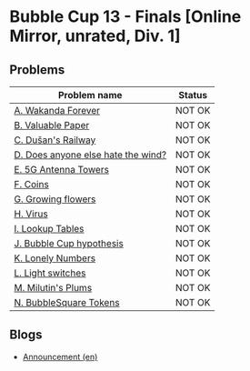 # Bubble Cup 13 - Finals [Online Mirror, unrated, Div. 1]

## Problems

|Problem name|Status|
|------------|---------|
| [A. Wakanda Forever](problems/A._Wakanda_Forever.md)|NOT OK|
| [B. Valuable Paper](problems/B._Valuable_Paper.md)|NOT OK|
| [C. Dušan's Railway](problems/C._Dušan's_Railway.md)|NOT OK|
| [D. Does anyone else hate the wind?](problems/D._Does_anyone_else_hate_the_wind_.md)|NOT OK|
| [E. 5G Antenna Towers](problems/E._5G_Antenna_Towers.md)|NOT OK|
| [F. Coins](problems/F._Coins.md)|NOT OK|
| [G. Growing flowers](problems/G._Growing_flowers.md)|NOT OK|
| [H. Virus](problems/H._Virus.md)|NOT OK|
| [I. Lookup Tables](problems/I._Lookup_Tables.md)|NOT OK|
| [J. Bubble Cup hypothesis](problems/J._Bubble_Cup_hypothesis.md)|NOT OK|
| [K. Lonely Numbers](problems/K._Lonely_Numbers.md)|NOT OK|
| [L. Light switches](problems/L._Light_switches.md)|NOT OK|
| [M. Milutin's Plums](problems/M._Milutin's_Plums.md)|NOT OK|
| [N. BubbleSquare Tokens](problems/N._BubbleSquare_Tokens.md)|NOT OK|
## Blogs

- [Announcement (en)](blogs/Announcement_(en).md)
